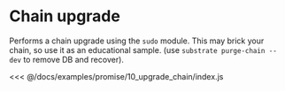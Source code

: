 # Chain upgrade

Performs a chain upgrade using the `sudo` module. This may brick your chain, so use it as an educational sample. (use `substrate purge-chain --dev` to remove DB and recover).

<<< @/docs/examples/promise/10_upgrade_chain/index.js
